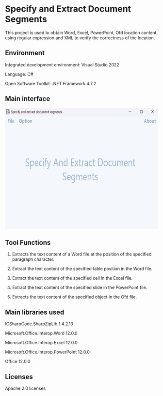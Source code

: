 # Specify and Extract Document Segments
This project is used to obtain Word, Excel, PowerPoint, Ofd location content, using regular expression and XML to verify the correctness of the location.

## Environment
Integrated development environment: Visual Studio 2022

Language: C#

Open Software Toolkit: .NET Framework 4.7.2

## Main interface
<p align="center">
  <img width="640" height="400" src="/doc/Img/Main interface.png">
</p>

## Tool Functions
1. Extracts the text content of a Word file at the position of the specified paragraph character.
   
2. Extract the text content of the specified table position in the Word file.

3. Extract the text content of the specified cell in the Excel file.

4. Extract the text content of the specified slide in the PowerPoint file.

5. Extracts the text content of the specified object in the Ofd file.

## Main libraries used
ICSharpCode.SharpZipLib 1.4.2.13

Microsoft.Office.Interop.Word 12.0.0

Microsoft.Office.Interop.Excel 12.0.0

Microsoft.Office.Interop.PowerPoint 12.0.0

Office 12.0.0

## Licenses
Apache 2.0 licenses
